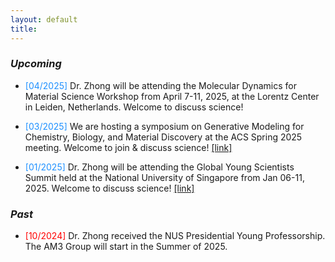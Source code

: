 ```yaml
---
layout: default
title: 
---
```



### *Upcoming*

* <span style="color: DodgerBlue">[04/2025]</span> Dr. Zhong will be attending the Molecular Dynamics for Material Science Workshop from April 7-11, 2025, at the Lorentz Center in Leiden, Netherlands. Welcome to discuss science!

* <span style="color: DodgerBlue">[03/2025]</span> We are hosting a symposium on Generative Modeling for Chemistry, Biology, and Material Discovery at the ACS Spring 2025 meeting. Welcome to join & discuss science! [[link]](https://callforabstracts.acs.org/acsspring2025/COMP)

* <span style="color: DodgerBlue">[01/2025]</span> Dr. Zhong will be attending the Global Young Scientists Summit held at the National University of Singapore from Jan 06-11, 2025. Welcome to discuss science! [[link]](https://gyss.nrf.gov.sg/)

### *Past*

* <span style="color: Red">[10/2024]</span> Dr. Zhong received the NUS Presidential Young Professorship. The AM3 Group will start in the Summer of 2025.